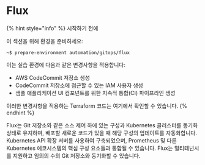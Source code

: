 # Flux

{% hint style="info" %}
시작하기 전에&#x20;

이 섹션을 위해 환경을 준비하세요:

```
~$ prepare-environment automation/gitops/flux 
```

이는 실습 환경에 다음과 같은 변경사항을 적용합니다:

* AWS CodeCommit 저장소 생성&#x20;
* CodeCommit 저장소에 접근할 수 있는 IAM 사용자 생성&#x20;
* 샘플 애플리케이션 UI 컴포넌트를 위한 지속적 통합(CI) 파이프라인 생성&#x20;

이러한 변경사항을 적용하는 Terraform 코드는 여기에서 확인할 수 있습니다.
{% endhint %}

Flux는 Git 저장소와 같은 소스 제어 하에 있는 구성과 Kubernetes 클러스터를 동기화 상태로 유지하며, 배포할 새로운 코드가 있을 때 해당 구성의 업데이트를 자동화합니다. Kubernetes API 확장 서버를 사용하여 구축되었으며, Prometheus 및 다른 Kubernetes 에코시스템의 핵심 구성 요소들과 통합될 수 있습니다. Flux는 멀티테넌시를 지원하고 임의의 수의 Git 저장소와 동기화할 수 있습니다.

